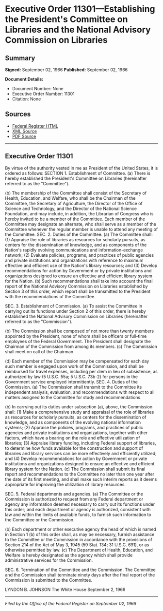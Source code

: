 # Executive Order 11301—Establishing the President's Committee on Libraries and the National Advisory Commission on Libraries

## Summary

**Signed:** September 02, 1966
**Published:** September 02, 1966

**Document Details:**
- Document Number: None
- Executive Order Number: 11301
- Citation: None

## Sources
- [Federal Register HTML](https://www.presidency.ucsb.edu/documents/executive-order-11301-establishing-the-presidents-committee-libraries-and-the-national)
- [XML Source](None)
- [PDF Source](None)

---

## Executive Order 11301

By virtue of the authority vested in me as President of the United States, it is ordered as follows:
SECTION 1. Establishment of Committee. (a) There is hereby established the President's Committee on Libraries (hereinafter referred to as the "Committee").

(b) The membership of the Committee shall consist of the Secretary of Health, Education, and Welfare, who shall be the Chairman of the Committee, the Secretary of Agriculture, the Director of the Office of Science and Technology, and the Director of the National Science Foundation, and may include, in addition, the Librarian of Congress who is hereby invited to be a member of the Committee. Each member of the Committee may designate an alternate, who shall serve as a member of the Committee whenever the regular member is unable to attend any meeting of the Committee.
SEC. 2. Duties of the Committee. (a) The Committee shall:
    (1) Appraise the role of libraries as resources for scholarly pursuits, as centers for the dissemination of knowledge, and as components of the Nation's rapidly evolving communications and information-exchange network;
    (2) Evaluate policies, programs, and practices of public agencies and private institutions and organizations with reference to maximum effective and efficient use of the Nation's library resources; and
    (3) Develop recommendations for action by Government or by private institutions and organizations designed to ensure an effective and efficient library system for the Nation.
(b) Such recommendations shall take into account the final report of the National Advisory Commission on Libraries established by Section 3 of this order, which report shall be transmitted to the President with the recommendations of the Committee.

SEC. 3. Establishment of Commission. (a) To assist the Committee in carrying out its functions under Section 2 of this order, there is hereby established the National Advisory Commission on Libraries (hereinafter referred to as the "Commission").

(b) The Commission shall be composed of not more than twenty members appointed by the President, none of whom shall be officers or full-time employees of the Federal Government. The President shall designate the Chairman of the Commission from among its members.
(c) The Commission shall meet on call of the Chairman.

(d) Each member of the Commission may be compensated for each day such member is engaged upon work of the Commission, and shall be reimbursed for travel expenses, including per diem in lieu of subsistence, as authorized by law (5 U.S.C. 55a; 5 U.S.C. 73b-2) for persons in the Government service employed intermittently.
SEC. 4. Duties of the Commission. (a) The Commission shall transmit to the Committee its independent analysis, evaluation, and recommendations with respect to all matters assigned to the Committee for study and recommendations.

(b) In carrying out its duties under subsection (a), above, the Commission shall:
    (1) Make a comprehensive study and appraisal of the role of libraries as resources for scholarly pursuits, as centers for the dissemination of knowledge, and as components of the evolving national information systems;
    (2) Appraise the policies, programs, and practices of public agencies and private institutions and organizations, together with other factors, which have a bearing on the role and effective utilization of libraries;
    (3) Appraise library funding, including Federal support of libraries, to determine how funds available for the construction and support of libraries and library services can be more effectively and efficiently utilized; and
    (4) Develop recommendations for action by Government or private institutions and organizations designed to ensure an effective and efficient library system for the Nation.
(c) The Commission shall submit its final report and recommendations to the Committee no later than one year after the date of its first meeting, and shall make such interim reports as it deems appropriate for improving the utilization of library resources.

SEC. 5. Federal departments and agencies. (a) The Committee or the Commission is authorized to request from any Federal department or agency any information deemed necessary to carry out its functions under this order; and each department or agency is authorized, consistent with law and within the limits of available funds, to furnish such information to the Committee or the Commission.

(b) Each department or other executive agency the head of which is named in Section 1 (b) of this order shall, as may be necessary, furnish assistance to the Committee or the Commission in accordance with the provisions of Section 214 of the Act of May 3, 1945 (59 Stat. 134; 31 U.S.C. 691), or as otherwise permitted by law.
(c) The Department of Health, Education, and Welfare is hereby designated as the agency which shall provide administrative services for the Commission.

SEC. 6. Termination of the Committee and the Commission. The Committee and the Commission shall terminate ninety days after the final report of the Commission is submitted to the Committee.

LYNDON B. JOHNSON
The White House
September 2, 1966

---

*Filed by the Office of the Federal Register on September 02, 1966*
